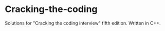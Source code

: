 # Cracking-the-coding

Solutions for "Cracking the coding interview" fifth edition.
Written in C++.

